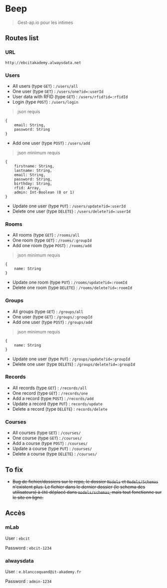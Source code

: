 # Beep
> Gest-ap.io pour les intimes

## Routes list

### URL
`http://ebcitakademy.alwaysdata.net`

### Users
* All users (type `GET`) : `/users/all`
* One user (type `GET`) : `/users/one?id=:userId`
* User data with RFID (type `GET`) : `/users/rfid?id=:rfidId`
* Login (type `POST`) : `/users/login`
> json requis
```
{
    email: String,
    password: String
}
```
* Add one user (type `POST`) : `/users/add`
> json minimum requis
```
{
    firstname: String,
    lastname: String,
    email: String,
    password: String,
    birthday: String,
    rfid: Array,
    admin: Int-Boolean (0 or 1)
}
```
* Update one user (type `PUT`) : `/users/update?id=:userId`
* Delete one user (type `DELETE`) : `/users/delete?id=:userId`

### Rooms
* All rooms (type `GET`) : `/rooms/all`
* One room (type `GET`) : `/rooms/:groupId`
* Add one room (type `POST`) : `/rooms/add`
> json minimum requis
````
{
    name: String
}
````
* Update one room (type `PUT`) : `/rooms/update?id=:roomId` 
* Delete one room (type `DELETE`) : `/rooms/delete?id=:roomId`

### Groups
* All groups (type `GET`) : `/groups/all`
* One user (type `GET`) : `/groups/:groupId`
* Add one user (type `POST`) : `/groups/add`
> json minimum requis
````
{
    name: String
}
````
* Update one user (type `PUT`) : `/groups/update?id=:groupId`
* Delete one user (type `DELETE`) : `/groups/delete?id=:groupId`

### Records
* All records (type `GET`) : `/records/all`
* One record (type `GET`) : `/records/one`
* Add a record (type `POST`) : `/records/add`
* Update a record (type `PUT`) : `records/update`
* Delete a record (type `DELETE`) : `records/delete`

### Courses
* All courses (type `GET`) : `/courses/`
* One course (type `GET`) : `/courses/`
* Add a course (type `POST`) : `/courses/`
* Update a course (type `PUT`) : `/courses/`
* Delete a course (type `DELETE`) : `/courses/`

## To fix
* ~~Bug de fichier/dossiers sur le repo, le dossier `Models` et `Models/Schemas` n'existent plus. Le fichier dans le dernier dossier (le schema des utilisateurs) à été déplacé dans `models/schemas`, mais tout fonctionne sur le site en ligne.~~

## Accès
### mLab
User : `ebcit`

Password : `ebcit-1234`

### alwaysdata
User : `e.blanccoquand@it-akademy.fr`

Password : `admin-1234`